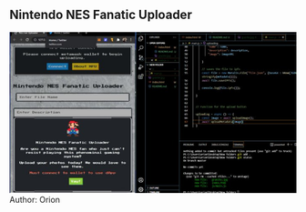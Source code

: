 ## Nintendo NES Fanatic Uploader

<img src="https://github.com/designisO/NES-Fan-Uploader-dApp/blob/main/FL1CjNdXIAMEYEQ.jpg">
Author: Orion

